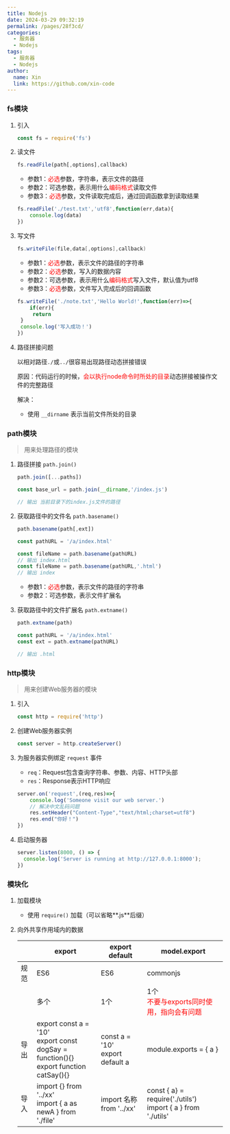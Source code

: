 ```yaml
---
title: Nodejs
date: 2024-03-29 09:32:19
permalink: /pages/28f3cd/
categories:
  - 服务器
  - Nodejs
tags:
  - 服务器
  - Nodejs
author: 
  name: Xin
  link: https://github.com/xin-code
---
```






### fs模块

1. 引入

   ```javascript
   const fs = require('fs')
   ```

2. 读文件

   ```javascript
   fs.readFile(path[,options],callback)
   ```

   - 参数1：<span style="color:red">必选</span>参数，字符串，表示文件的路径
   - 参数2：可选参数，表示用什么<span style="color:red">编码格式</span>读取文件
   - 参数3：<span style="color:red">必选</span>参数，文件读取完成后，通过回调函数拿到读取结果

   ```javascript
   fs.readFile('./test.txt','utf8',function(err,data){
       console.log(data)
   })
   ```

3. 写文件

   ```java
   fs.writeFile(file,data[,options],callback)
   ```

   - 参数1：<span style="color:red">必选</span>参数，表示文件的路径的字符串
   - 参数2：<span style="color:red">必选</span>参数，写入的数据内容
   - 参数2：可选参数，表示用什么<span style="color:red">编码格式</span>写入文件，默认值为utf8
   - 参数3：<span style="color:red">必选</span>参数，文件写入完成后的回调函数

   ```javascript
   fs.writeFile('./note.txt','Hello World!',function(err)=>{
       if(err){
       	return 
   	}
   	console.log('写入成功！')
   })
   ```

4. 路径拼接问题

   以相对路径`./`或`../`很容易出现路径动态拼接错误

   原因：代码运行的时候，<span style="color:red">会以执行node命令时所处的目录</span>动态拼接被操作文件的完整路径

   解决：

   - 使用 `__dirname` 表示当前文件所处的目录

   

### path模块

> 用来处理路径的模块

1. 路径拼接 `path.join()`

   ```javascript
   path.join([...paths])
   
   const base_url = path.join(__dirname,'/index.js')
   
   // 输出 当前目录下的index.js文件的路径
   ```

2. 获取路径中的文件名 `path.basename()`

   ```javascript
   path.basename(path[,ext])
   
   const pathURL = '/a/index.html'
   
   const fileName = path.basename(pathURL)
   // 输出 index.html
   const fileName = path.basename(pathURL,'.html')
   // 输出 index
   ```

   - 参数1：<span style="color:red">必选</span>参数，表示文件的路径的字符串
   - 参数2：可选参数，表示文件扩展名

3. 获取路径中的文件扩展名 `path.extname()`

   ```javascript
   path.extname(path)
   
   const pathURL = '/a/index.html'
   const ext = path.extname(pathURL)
   
   // 输出 .html
   ```




### http模块

> 用来创建Web服务器的模块

1. 引入

   ```javascript
   const http = require('http')
   ```

2. 创建Web服务器实例

   ```javascript
   const server = http.createServer()
   ```

3. 为服务器实例绑定 `request` 事件

   - `req`：Request包含查询字符串、参数、内容、HTTP头部
   - `res`：Response表示HTTP响应

   ```javascript
   server.on('request',(req,res)=>{
       console.log('Someone visit our web server.')
       // 解决中文乱码问题
       res.setHeader("Content-Type","text/html;charset=utf8")
       res.end("你好！")
   })
   ```

4. 启动服务器

   ```javascript
   server.listen(8000, () => {
     console.log('Server is running at http://127.0.0.1:8000');
   })
   ```




### 模块化

1. 加载模块

   - 使用 `require()` 加载（可以省略**.js**后缀）

2. 向外共享作用域内的数据

   

   |      | export                                                       | export default                       | model.export                                                 |
   | ---- | ------------------------------------------------------------ | ------------------------------------ | ------------------------------------------------------------ |
   | 规范 | ES6                                                          | ES6                                  | commonjs                                                     |
   |      | 多个                                                         | 1个                                  | 1个<br /><span style="color:red">不要与exports同时使用，指向会有问题</span> |
   | 导出 | export const a = '10'<br />export const dogSay = function(){}<br />export function catSay(){} | const a = '10'<br />export default a | module.exports = { a }                                       |
   | 导入 | import {} from '../xx'<br />import { a as newA } from './file' | import 名称 from '../xx'             | const { a} = require('./utils')<br />import { a } from './utils' |



